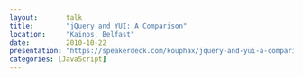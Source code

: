 ```yaml
---
layout:       talk
title:        "jQuery and YUI: A Comparison"
location:     "Kainos, Belfast"
date:         2010-10-22
presentation: "https://speakerdeck.com/kouphax/jquery-and-yui-a-comparison"
categories: [JavaScript]
---
```

